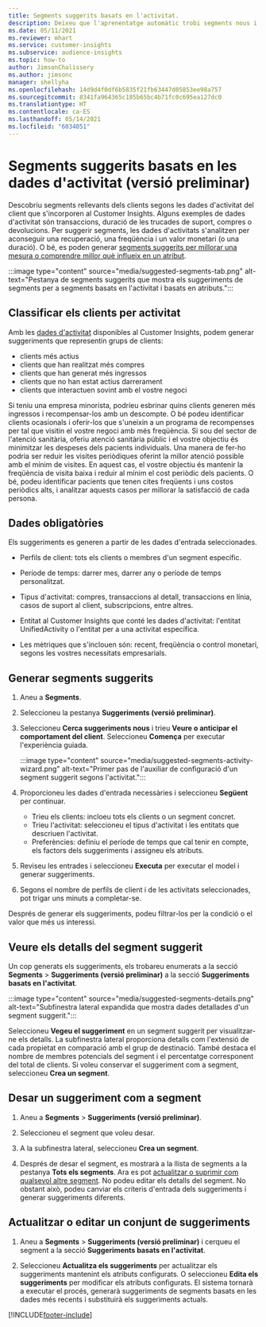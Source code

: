 ```yaml
---
title: Segments suggerits basats en l'activitat.
description: Deixeu que l'aprenentatge automàtic trobi segments nous i interessants basats en l'activitat del client.
ms.date: 05/11/2021
ms.reviewer: mhart
ms.service: customer-insights
ms.subservice: audience-insights
ms.topic: how-to
author: JimsonChalissery
ms.author: jimsonc
manager: shellyha
ms.openlocfilehash: 14d9d4f0df6b5835f21fb63447d05853ee98a757
ms.sourcegitcommit: 8341fa964365c185b65bc4b71fc0c695ea127dc0
ms.translationtype: HT
ms.contentlocale: ca-ES
ms.lasthandoff: 05/14/2021
ms.locfileid: "6034051"
---
```

# <a name="suggested-segments-based-on-activity-data-preview"></a>Segments suggerits basats en les dades d'activitat (versió preliminar)

Descobriu segments rellevants dels clients segons les dades d'activitat del client que s'incorporen al Customer Insights. Alguns exemples de dades d'activitat són transaccions, duració de les trucades de suport, compres o devolucions. Per suggerir segments, les dades d'activitats s'analitzen per aconseguir una recuperació, una freqüència i un valor monetari (o una duració). O bé, es poden generar [segments suggerits per millorar una mesura o comprendre millor què influeix en un atribut](suggested-segments.md).

:::image type="content" source="media/suggested-segments-tab.png" alt-text="Pestanya de segments suggerits que mostra els suggeriments de segments per a segments basats en l'activitat i basats en atributs.":::

## <a name="categorize-customers-by-activity"></a>Classificar els clients per activitat

Amb les [dades d'activitat](activities.md) disponibles al Customer Insights, podem generar suggeriments que representin grups de clients:

- clients més actius 
- clients que han realitzat més compres 
- clients que han generat més ingressos 
- clients que no han estat actius darrerament 
- clients que interactuen sovint amb el vostre negoci  

Si teniu una empresa minorista, podríeu esbrinar quins clients generen més ingressos i recompensar-los amb un descompte. O bé podeu identificar clients ocasionals i oferir-los que s'uneixin a un programa de recompenses per tal que visitin el vostre negoci amb més freqüència.
Si sou del sector de l'atenció sanitària, oferiu atenció sanitària públic i el vostre objectiu és minimitzar les despeses dels pacients individuals. Una manera de fer-ho podria ser reduir les visites periòdiques oferint la millor atenció possible amb el mínim de visites. En aquest cas, el vostre objectiu és mantenir la freqüència de visita baixa i reduir al mínim el cost periòdic dels pacients. O bé, podeu identificar pacients que tenen cites freqüents i uns costos periòdics alts, i analitzar aquests casos per millorar la satisfacció de cada persona. 

## <a name="required-data"></a>Dades obligatòries

Els suggeriments es generen a partir de les dades d'entrada seleccionades. 

- Perfils de client: tots els clients o membres d'un segment específic. 

- Període de temps: darrer mes, darrer any o període de temps personalitzat.

- Tipus d'activitat: compres, transaccions al detall, transaccions en línia, casos de suport al client, subscripcions, entre altres.  

- Entitat al Customer Insights que conté les dades d'activitat: l'entitat UnifiedActivity o l'entitat per a una activitat específica. 

- Les mètriques que s'inclouen són: recent, freqüència o control monetari, segons les vostres necessitats empresarials.

## <a name="generate-suggested-segments"></a>Generar segments suggerits

1. Aneu a **Segments**.

1. Seleccioneu la pestanya **Suggeriments (versió preliminar)**.

1. Seleccioneu **Cerca suggeriments nous** i trieu **Veure o anticipar el comportament del client**. Seleccioneu **Comença** per executar l'experiència guiada.

   :::image type="content" source="media/suggested-segments-activity-wizard.png" alt-text="Primer pas de l'auxiliar de configuració d'un segment suggerit segons l'activitat.":::

1. Proporcioneu les dades d'entrada necessàries i seleccioneu **Següent** per continuar.

   - Trieu els clients: incloeu tots els clients o un segment concret.
   - Trieu l'activitat: seleccioneu el tipus d'activitat i les entitats que descriuen l'activitat.
   - Preferències: definiu el període de temps que cal tenir en compte, els factors dels suggeriments i assigneu els atributs.

1. Reviseu les entrades i seleccioneu **Executa** per executar el model i generar suggeriments.

1. Segons el nombre de perfils de client i de les activitats seleccionades, pot trigar uns minuts a completar-se. 

Després de generar els suggeriments, podeu filtrar-los per la condició o el valor que més us interessi. 

## <a name="view-details-of-a-suggested-segment"></a>Veure els detalls del segment suggerit

Un cop generats els suggeriments, els trobareu enumerats a la secció **Segments** > **Suggeriments (versió preliminar)** a la secció **Suggeriments basats en l'activitat**.

:::image type="content" source="media/suggested-segments-details.png" alt-text="Subfinestra lateral expandida que mostra dades detallades d'un segment suggerit.":::

Seleccioneu **Vegeu el suggeriment** en un segment suggerit per visualitzar-ne els detalls. La subfinestra lateral proporciona detalls com l'extensió de cada propietat en comparació amb el grup de destinació. També destaca el nombre de membres potencials del segment i el percentatge corresponent del total de clients. Si voleu conservar el suggeriment com a segment, seleccioneu **Crea un segment**.    

## <a name="save-a-suggestion-as-a-segment"></a>Desar un suggeriment com a segment

1. Aneu a **Segments** > **Suggeriments (versió preliminar)**.

1. Seleccioneu el segment que voleu desar. 

1. A la subfinestra lateral, seleccioneu **Crea un segment**. 

1. Després de desar el segment, es mostrarà a la llista de segments a la pestanya **Tots els segments**. Ara es pot [actualitzar o suprimir com qualsevol altre segment](segments.md). No podeu editar els detalls del segment. No obstant això, podeu canviar els criteris d'entrada dels suggeriments i generar suggeriments diferents.

## <a name="refresh-or-edit-a-set-of-suggestions"></a>Actualitzar o editar un conjunt de suggeriments

1. Aneu a **Segments** > **Suggeriments (versió preliminar)** i cerqueu el segment a la secció **Suggeriments basats en l'activitat**.

1. Seleccioneu **Actualitza els suggeriments** per actualitzar els suggeriments mantenint els atributs configurats. O seleccioneu **Edita els suggeriments** per modificar els atributs configurats. El sistema tornarà a executar el procés, generarà suggeriments de segments basats en les dades més recents i substituirà els suggeriments actuals.

[!INCLUDE[footer-include](../includes/footer-banner.md)]

